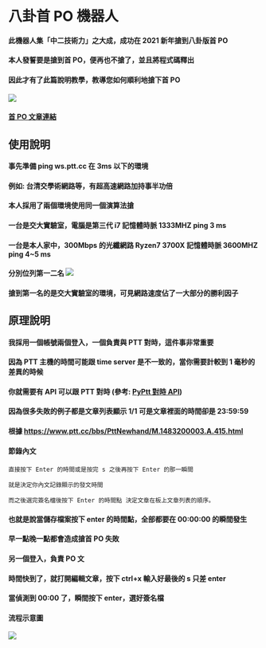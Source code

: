 # 八卦首 PO 機器人

#### 此機器人集「中二技術力」之大成，成功在 2021 新年搶到八卦版首 PO
#### 本人發誓要是搶到首 PO，便再也不搶了，並且將程式碼釋出
#### 因此才有了此篇說明教學，教導您如何順利地搶下首 PO

![](https://i.imgur.com/OSdj8JH.png)

#### [首 PO 文章連結](https://www.ptt.cc/bbs/Gossiping/M.1609430402.A.DFF.html)

## 使用說明

#### 事先準備 ping ws.ptt.cc 在 3ms 以下的環境
#### 例如: 台清交學術網路等，有超高速網路加持事半功倍
####
#### 本人採用了兩個環境使用同一個演算法搶
#### 一台是交大實驗室，電腦是第三代 i7 記憶體時脈 1333MHZ ping 3 ms
#### 一台是本人家中，300Mbps 的光纖網路 Ryzen7 3700X 記憶體時脈 3600MHZ ping 4~5 ms
#### 分別位列第一二名 ![](https://i.imgur.com/a338kMm.png)
#### 搶到第一名的是交大實驗室的環境，可見網路速度佔了一大部分的勝利因子
####

## 原理說明
#### 我採用一個帳號兩個登入，一個負責與 PTT 對時，這件事非常重要
#### 因為 PTT 主機的時間可能跟 time server 是不一致的，當你需要計較到 1 毫秒的差異的時候
#### 你就需要有 API 可以跟 PTT 對時 (參考: [PyPtt 對時 API](https://github.com/PttCodingMan/PyPtt/tree/master/doc#%E5%8F%96%E5%BE%97%E6%99%82%E9%96%93))
#### 因為很多失敗的例子都是文章列表顯示 1/1 可是文章裡面的時間卻是 23:59:59
#### 根據 https://www.ptt.cc/bbs/PttNewhand/M.1483200003.A.415.html
#### 節錄內文
```
直接按下 Enter 的時間或是按完 s 之後再按下 Enter 的那一瞬間

就是決定你內文記錄顯示的發文時間

而之後選完簽名檔後按下 Enter 的時間點 決定文章在板上文章列表的順序。
```

#### 也就是說當儲存檔案按下 enter 的時間點，全部都要在 00:00:00 的瞬間發生
#### 早一點晚一點都會造成搶首 PO 失敗
####
#### 另一個登入，負責 PO 文
#### 時間快到了，就打開編輯文章，按下 ctrl+x 輸入好最後的 s 只差 enter
#### 
#### 當偵測到 00:00 了，瞬間按下 enter，選好簽名檔

#### 流程示意圖
![](https://i.imgur.com/fhn5gFh.png)
